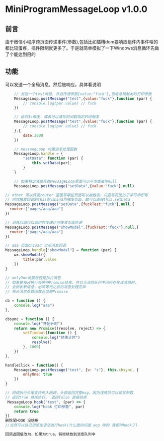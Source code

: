 # MiniProgramMessageLoop v1.0.0
## 前言
由于微信小程序跨页面传递事件(参数),包括比如插槽dom要响应组件内事件啥的都比较蛋疼，插件限制就更多了。于是就简单模拟了一下Windows消息循环先做了个能达到目的

## 功能
可以发送一个全局消息，然后被响应。具体看说明

```javascript
    // 发送一个test消息，并且传递参数{value:"fuck"},当消息被触发时打印参数
    MessageLoop.postMessage("test",{value:"fuck"},function (par) {
        // console.log(par.value) // fuck
    })
```

```javascript
    // 延时3s触发，或者可以填写时间戳指定时间触发
    MessageLoop.postMessage("test",{value:"fuck"},function (par) {
        // console.log(par.value) // fuck
    },{
        date:3000
    })
```

```javascript
    // messaegLoop 内置消息处理函数
    MessageLoop.handle = {
        "setData": function (par) {
            this.setData(par);
        }
    }

    // 如果特定消息写在MessageLoop里面可以不传或者传null
    MessageLoop.postMessage("setData",{value:"fuck"},null)
```


```javascript
// othet 可以传递router 里面写哪些页面可以被触发，只要写页面的子字符串即可
// 同时触发回调的this默认bind为触发页面，故可以直接this.setData
MessageLoop.postMessage("setData",{fuckTest:"fuck"},null,{
  router:["pages/aaa/aaa"]
})
```

```javascript
// 消息回调可以调用时传递也可接收页面传递
MessageLoop.postMessage("showModal",{fuckTest:"fuck"},null,{
  router:["pages/aaa/aaa"]
})

// aaa 页面onLoad 实现消息回调
MessageLoop.handle["showModal"] = function (par) {
    wx.showModal({
        title:par.value
    })
}

```


```javascript
// onlyOne设置是否是独占消息
// 如果是独占执行会等待Promise结束，并且当消息队列中已经存在该消息时，
// 会拒收新消息，必须等待之前的消息处理完毕
// 独占消息处理函数必须是Promise

cb = function () {
    console.log("aaa")
},

cbsync = function () {
    console.log("开始计时")
    return new Promise((resolve, reject) => {
        setTimeout(function () {
            console.log("结束计时")
            resolve()
        }, 1000)
    })
},

handleClick = function() {
    MessageLoop.postMessage("test", {v: "s"}, this.cbsync, {
        onlyOne: true
    })
}
```

```javascript
// 回调执行头尾支持传入回调，头部返回完整msg，因为浅拷贝可以读写参数
// 返回true 继续执行， 返回false 直接结束
 MessageLoop.hook("test", (par) => {
    console.log("hook 打印参数", par)
    return true
})
删除尾HOOK 没啥用
//当然可以自己用原生语法进行hook(什么面向切面 aop 啥的 我都叫hook了)
```

```javascript
回调返回值改为，如果为true，将继续放到消息队列中
```




